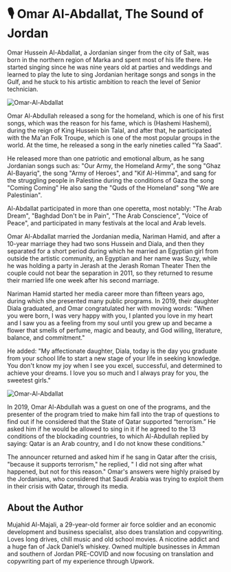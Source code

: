 # 🎙️ Omar Al-Abdallat, The Sound of Jordan

Omar Hussein Al-Abdallat, a Jordanian singer from the city of Salt, was born in
the northern region of Marka and spent most of his life there. He started
singing since he was nine years old at parties and weddings and learned to play
the lute to sing Jordanian heritage songs and songs in the Gulf, and he stuck to
his artistic ambition to reach the level of Senior technician.

![Omar-Al-Abdallat](_static/images/omar/image1.jpg)

Omar Al-Abdullah released a song for the homeland, which is one of his first
songs, which was the reason for his fame, which is (Hashemi Hashemi), during the
reign of King Hussein bin Talal, and after that, he participated with the Ma'an
Folk Troupe, which is one of the most popular groups in the world. At the time,
he released a song in the early nineties called "Ya Saad".

He released more than one patriotic and emotional album, as he sang Jordanian
songs such as: "Our Army, the Homeland Army", the song "Ghaz Al-Bayariq", the
song "Army of Heroes", and "Kif Al-Himma", and sang for the struggling people in
Palestine during the conditions of Gaza the song "Coming Coming" He also sang
the "Quds of the Homeland" song "We are Palestinian".

Al-Abdallat participated in more than one operetta, most notably: "The Arab
Dream", "Baghdad Don't be in Pain", "The Arab Conscience", "Voice of Peace", and
participated in many festivals at the local and Arab levels.

Omar Al-Abdallat married the Jordanian media, Nariman Hamid, and after a 10-year
marriage they had two sons Hussein and Diala, and then they separated for a
short period during which he married an Egyptian girl from outside the artistic
community, an Egyptian and her name was Suzy, while he was holding a party in
Jerash at the Jerash Roman Theater Then the couple could not bear the separation
in 2011, so they returned to resume their married life one week after his second
marriage.

Nariman Hamid started her media career more than fifteen years ago, during which
she presented many public programs. In 2019, their daughter Diala graduated, and
Omar congratulated her with moving words: "When you were born, I was very happy
with you, I planted you love in my heart and I saw you as a feeling from my soul
until you grew up and became a flower that smells of perfume, magic and beauty,
and God willing, literature, balance, and commitment."

He added: "My affectionate daughter, Diala, today is the day you graduate from
your school life to start a new stage of your life in seeking knowledge. You
don't know my joy when I see you excel, successful, and determined to achieve
your dreams. I love you so much and I always pray for you, the sweetest girls."

![Omar-Al-Abdallat](_static/images/omar/image2.jpg)

In 2019, Omar Al-Abdullah was a guest on one of the programs, and the presenter
of the program tried to make him fall into the trap of questions to find out if
he considered that the State of Qatar supported “terrorism.” He asked him if he
would be allowed to sing in it if he agreed to the 13 conditions of the
blockading countries, to which Al-Abdullah replied by saying: Qatar is an Arab
country, and I do not know these conditions."

The announcer returned and asked him if he sang in Qatar after the crisis,
"because it supports terrorism," he replied, " I did not sing after what
happened, but not for this reason." Omar's answers were highly praised by the
Jordanians, who considered that Saudi Arabia was trying to exploit them in their
crisis with Qatar, through its media.

## About the Author

Mujahid Al-Majali, a 29-year-old former air force soldier and an economic
development and business specialist, also does translation and copywriting.
Loves long drives, chill music and old school movies. A nicotine addict and a
huge fan of Jack Daniel’s whiskey. Owned multiple businesses in Amman and
southern of Jordan PRE-COVID and now focusing on translation and copywriting
part of my experience through Upwork.
